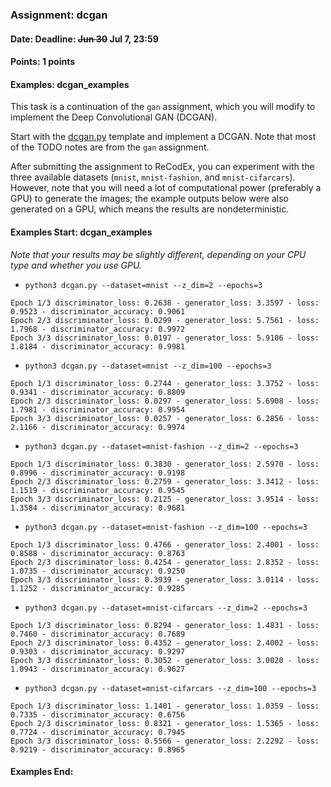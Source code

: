 ### Assignment: dcgan
#### Date: Deadline: ~~Jun 30~~ Jul 7, 23:59
#### Points: 1 points
#### Examples: dcgan_examples

This task is a continuation of the `gan` assignment, which you will modify to
implement the Deep Convolutional GAN (DCGAN).

Start with the
[dcgan.py](https://github.com/ufal/npfl114/tree/master/labs/12/dcgan.py)
template and implement a DCGAN. Note that most of the TODO notes are from
the `gan` assignment.

After submitting the assignment to ReCodEx, you can experiment with the three
available datasets (`mnist`, `mnist-fashion`, and `mnist-cifarcars`). However,
note that you will need a lot of computational power (preferably a GPU) to
generate the images; the example outputs below were also generated on a GPU,
which means the results are nondeterministic.

#### Examples Start: dcgan_examples
_Note that your results may be slightly different, depending on your CPU type and whether you use GPU._
- `python3 dcgan.py --dataset=mnist --z_dim=2 --epochs=3`
```
Epoch 1/3 discriminator_loss: 0.2638 - generator_loss: 3.3597 - loss: 0.9523 - discriminator_accuracy: 0.9061
Epoch 2/3 discriminator_loss: 0.0299 - generator_loss: 5.7561 - loss: 1.7968 - discriminator_accuracy: 0.9972
Epoch 3/3 discriminator_loss: 0.0197 - generator_loss: 5.9106 - loss: 1.8184 - discriminator_accuracy: 0.9981
```
- `python3 dcgan.py --dataset=mnist --z_dim=100 --epochs=3`
```
Epoch 1/3 discriminator_loss: 0.2744 - generator_loss: 3.3752 - loss: 0.9341 - discriminator_accuracy: 0.8809
Epoch 2/3 discriminator_loss: 0.0297 - generator_loss: 5.6908 - loss: 1.7981 - discriminator_accuracy: 0.9954
Epoch 3/3 discriminator_loss: 0.0257 - generator_loss: 6.2856 - loss: 2.1166 - discriminator_accuracy: 0.9974
```
- `python3 dcgan.py --dataset=mnist-fashion --z_dim=2 --epochs=3`
```
Epoch 1/3 discriminator_loss: 0.3830 - generator_loss: 2.5970 - loss: 0.8996 - discriminator_accuracy: 0.9198
Epoch 2/3 discriminator_loss: 0.2759 - generator_loss: 3.3412 - loss: 1.1519 - discriminator_accuracy: 0.9545
Epoch 3/3 discriminator_loss: 0.2125 - generator_loss: 3.9514 - loss: 1.3584 - discriminator_accuracy: 0.9681
```
- `python3 dcgan.py --dataset=mnist-fashion --z_dim=100 --epochs=3`
```
Epoch 1/3 discriminator_loss: 0.4766 - generator_loss: 2.4001 - loss: 0.8588 - discriminator_accuracy: 0.8763
Epoch 2/3 discriminator_loss: 0.4254 - generator_loss: 2.8352 - loss: 1.0735 - discriminator_accuracy: 0.9250
Epoch 3/3 discriminator_loss: 0.3939 - generator_loss: 3.0114 - loss: 1.1252 - discriminator_accuracy: 0.9285
```
- `python3 dcgan.py --dataset=mnist-cifarcars --z_dim=2 --epochs=3`
```
Epoch 1/3 discriminator_loss: 0.8294 - generator_loss: 1.4831 - loss: 0.7460 - discriminator_accuracy: 0.7689
Epoch 2/3 discriminator_loss: 0.4352 - generator_loss: 2.4002 - loss: 0.9303 - discriminator_accuracy: 0.9297
Epoch 3/3 discriminator_loss: 0.3052 - generator_loss: 3.0020 - loss: 1.0943 - discriminator_accuracy: 0.9627
```
- `python3 dcgan.py --dataset=mnist-cifarcars --z_dim=100 --epochs=3`
```
Epoch 1/3 discriminator_loss: 1.1401 - generator_loss: 1.0359 - loss: 0.7335 - discriminator_accuracy: 0.6756
Epoch 2/3 discriminator_loss: 0.8321 - generator_loss: 1.5365 - loss: 0.7724 - discriminator_accuracy: 0.7945
Epoch 3/3 discriminator_loss: 0.5566 - generator_loss: 2.2292 - loss: 0.9219 - discriminator_accuracy: 0.8965
```
#### Examples End:
